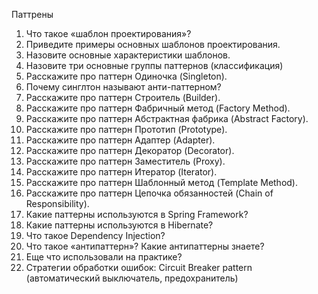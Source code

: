 
Паттрены

1. Что такое «шаблон проектирования»?
2. Приведите примеры основных шаблонов проектирования.
3. Назовите основные характеристики шаблонов.
4. Назовите три основные группы паттернов (классификация)
5. Расскажите про паттерн Одиночка (Singleton). 
6. Почему синглтон называют анти-паттерном?
7. Расскажите про паттерн Строитель (Builder).
8. Расскажите про паттерн Фабричный метод (Factory Method).
9. Расскажите про паттерн Абстрактная фабрика (Abstract Factory).
10. Расскажите про паттерн Прототип (Prototype).
11. Расскажите про паттерн Адаптер (Adapter).
12. Расскажите про паттерн Декоратор (Decorator).
13. Расскажите про паттерн Заместитель (Proxy).
14. Расскажите про паттерн Итератор (Iterator).
15. Расскажите про паттерн Шаблонный метод (Template Method).
16. Расскажите про паттерн Цепочка обязанностей (Chain of Responsibility).
17. Какие паттерны используются в Spring Framework?
18. Какие паттерны используются в Hibernate?
19. Что такое Dependency Injection?
20. Что такое «антипаттерн»? Какие антипаттерны знаете?
21. Еще что использовали на практике?
22. Стратегии обработки ошибок: Circuit Breaker pattern (автоматический выключатель, предохранитель)